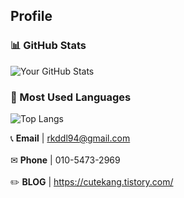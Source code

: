 
## Profile

### 📊 GitHub Stats
![Your GitHub Stats](https://github-readme-stats.vercel.app/api?username=cutekang&show_icons=true&&theme=dark)
<br />
### 🎨 Most Used Languages
![Top Langs](https://github-readme-stats.vercel.app/api/top-langs/?username=cutekang&layout=compact)

📞 **Email** | rkddl94@gmail.com <br />
<br />
✉ **Phone** | 010-5473-2969 <br />
<br />
✏️ **BLOG** | https://cutekang.tistory.com/
<br />
<br />

<!--
**cutekang/cutekang** is a ✨ _special_ ✨ repository because its `README.md` (this file) appears on your GitHub profile.

Here are some ideas to get you started:

- 🔭 I’m currently working on ...
- 🌱 I’m currently learning ...
- 👯 I’m looking to collaborate on ...
- 🤔 I’m looking for help with ...
- 💬 Ask me about ...
- 📫 How to reach me: ...
- 😄 Pronouns: ...
- ⚡ Fun fact: ...
-->
